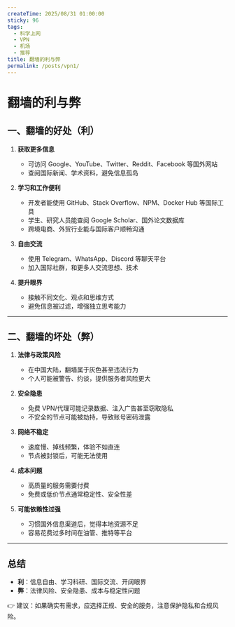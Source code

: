 ```yaml
---
createTime: 2025/08/31 01:00:00
sticky: 96
tags:
  - 科学上网
  - VPN
  - 机场
  - 推荐
title: 翻墙的利与弊
permalink: /posts/vpn1/
---
```


# 翻墙的利与弊

## 一、翻墙的好处（利）

1. **获取更多信息**  
   - 可访问 Google、YouTube、Twitter、Reddit、Facebook 等国外网站  
   - 查阅国际新闻、学术资料，避免信息孤岛  

2. **学习和工作便利**  
   - 开发者能使用 GitHub、Stack Overflow、NPM、Docker Hub 等国际工具  
   - 学生、研究人员能查阅 Google Scholar、国外论文数据库  
   - 跨境电商、外贸行业能与国际客户顺畅沟通  

3. **自由交流**  
   - 使用 Telegram、WhatsApp、Discord 等聊天平台  
   - 加入国际社群，和更多人交流思想、技术  

4. **提升眼界**  
   - 接触不同文化、观点和思维方式  
   - 避免信息被过滤，增强独立思考能力  

---

## 二、翻墙的坏处（弊）

1. **法律与政策风险**  
   - 在中国大陆，翻墙属于灰色甚至违法行为  
   - 个人可能被警告、约谈，提供服务者风险更大  

2. **安全隐患**  
   - 免费 VPN/代理可能记录数据、注入广告甚至窃取隐私  
   - 不安全的节点可能被劫持，导致账号密码泄露  

3. **网络不稳定**  
   - 速度慢、掉线频繁，体验不如直连  
   - 节点被封锁后，可能无法使用  

4. **成本问题**  
   - 高质量的服务需要付费  
   - 免费或低价节点通常稳定性、安全性差  

5. **可能依赖性过强**  
   - 习惯国外信息渠道后，觉得本地资源不足  
   - 容易花费过多时间在油管、推特等平台  

---

## 总结

- **利**：信息自由、学习科研、国际交流、开阔眼界  
- **弊**：法律风险、安全隐患、成本与稳定性问题  

👉 建议：如果确实有需求，应选择正规、安全的服务，注意保护隐私和合规风险。
